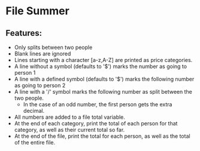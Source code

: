 # File Summer

## Features:
- Only splits between two people
- Blank lines are ignored
- Lines starting with a character [a-z,A-Z] are printed as price categories.
- A line without a symbol (defaults to '$') marks the number as going to person 1
- A line with a defined symbol (defaults to '$') marks the following number as going to person 2
- A line with a '/' symbol marks the following number as split between the two people.
  - In the case of an odd number, the first person gets the extra decimal.
- All numbers are added to a file total variable.
- At the end of each category, print the total of each person for that category, as well as their current total so far.
- At the end of the file, print the total for each person, as well as the total of the entire file.